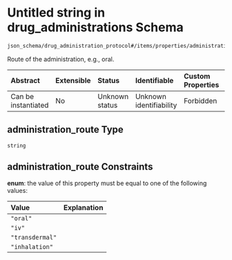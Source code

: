 # Untitled string in drug\_administrations Schema

```txt
json_schema/drug_administration_protocol#/items/properties/administration_route
```

Route of the administration, e.g., oral.

| Abstract            | Extensible | Status         | Identifiable            | Custom Properties | Additional Properties | Access Restrictions | Defined In                                                                                                             |
| :------------------ | :--------- | :------------- | :---------------------- | :---------------- | :-------------------- | :------------------ | :--------------------------------------------------------------------------------------------------------------------- |
| Can be instantiated | No         | Unknown status | Unknown identifiability | Forbidden         | Allowed               | none                | [drug\_administration\_protocol.schema.json\*](../out/drug_administration_protocol.schema.json "open original schema") |

## administration\_route Type

`string`

## administration\_route Constraints

**enum**: the value of this property must be equal to one of the following values:

| Value           | Explanation |
| :-------------- | :---------- |
| `"oral"`        |             |
| `"iv"`          |             |
| `"transdermal"` |             |
| `"inhalation"`  |             |

